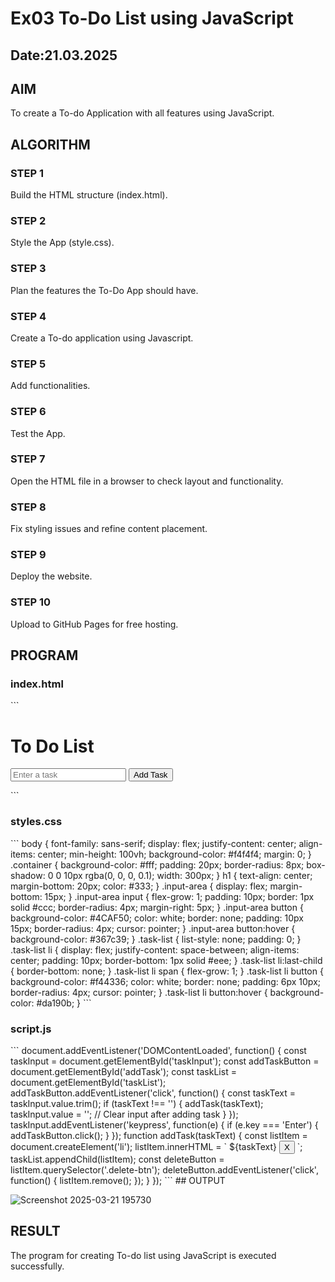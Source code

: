 # Ex03 To-Do List using JavaScript
## Date:21.03.2025

## AIM
To create a To-do Application with all features using JavaScript.

## ALGORITHM
### STEP 1
Build the HTML structure (index.html).

### STEP 2
Style the App (style.css).

### STEP 3
Plan the features the To-Do App should have.

### STEP 4
Create a To-do application using Javascript.

### STEP 5
Add functionalities.

### STEP 6
Test the App.

### STEP 7
Open the HTML file in a browser to check layout and functionality.

### STEP 8
Fix styling issues and refine content placement.

### STEP 9
Deploy the website.

### STEP 10
Upload to GitHub Pages for free hosting.

## PROGRAM
<h3>index.html</h3>
```
<!DOCTYPE html>
<html lang="en">
<head>
    <meta charset="UTF-8">
    <meta name="viewport" content="width=device-width, initial-scale=1.0">
    <title>To-Do List</title>
    <link rel="stylesheet" href="styles.css">
</head>
<body>
    <div class="container">
        <h1>To Do List</h1>
        <div class="input-area">
            <input type="text" id="taskInput" placeholder="Enter a task">
            <button id="addTask">Add Task</button>
        </div>
        <ul class="task-list" id="taskList">
        </ul>
    </div>
    <script src="script.js"></script>
</body>
</html>
```

<h3>styles.css</h3>
```
body {
    font-family: sans-serif;
    display: flex;
    justify-content: center;
    align-items: center;
    min-height: 100vh;
    background-color: #f4f4f4;
    margin: 0;
}
.container {
    background-color: #fff;
    padding: 20px;
    border-radius: 8px;
    box-shadow: 0 0 10px rgba(0, 0, 0, 0.1);
    width: 300px;
}
h1 {
    text-align: center;
    margin-bottom: 20px;
    color: #333;
}
.input-area {
    display: flex;
    margin-bottom: 15px;
}
.input-area input {
    flex-grow: 1;
    padding: 10px;
    border: 1px solid #ccc;
    border-radius: 4px;
    margin-right: 5px;
}
.input-area button {
    background-color: #4CAF50;
    color: white;
    border: none;
    padding: 10px 15px;
    border-radius: 4px;
    cursor: pointer;
}
.input-area button:hover {
    background-color: #367c39;
}
.task-list {
    list-style: none;
    padding: 0;
}
.task-list li {
    display: flex;
    justify-content: space-between;
    align-items: center;
    padding: 10px;
    border-bottom: 1px solid #eee;
}
.task-list li:last-child {
    border-bottom: none;
}
.task-list li span {
    flex-grow: 1;
}
.task-list li button {
    background-color: #f44336;
    color: white;
    border: none;
    padding: 6px 10px;
    border-radius: 4px;
    cursor: pointer;
}
.task-list li button:hover {
    background-color: #da190b;
}
```

<h3>script.js</h3>
```
document.addEventListener('DOMContentLoaded', function() {
    const taskInput = document.getElementById('taskInput');
    const addTaskButton = document.getElementById('addTask');
    const taskList = document.getElementById('taskList');
    addTaskButton.addEventListener('click', function() {
        const taskText = taskInput.value.trim();
        if (taskText !== '') {
            addTask(taskText);
            taskInput.value = ''; // Clear input after adding task
        }
    });
        taskInput.addEventListener('keypress', function(e) {
         if (e.key === 'Enter') {
            addTaskButton.click();
        }
    });
    function addTask(taskText) {
        const listItem = document.createElement('li');
        listItem.innerHTML = `
            <span>${taskText}</span>
            <button class="delete-btn">X</button>
        `;
        taskList.appendChild(listItem);
        const deleteButton = listItem.querySelector('.delete-btn');
        deleteButton.addEventListener('click', function() {
            listItem.remove();
        });
    }
});
```
## OUTPUT

![Screenshot 2025-03-21 195730](https://github.com/user-attachments/assets/16de1939-6cba-47aa-9887-e4ab8016db81)

## RESULT
The program for creating To-do list using JavaScript is executed successfully.
